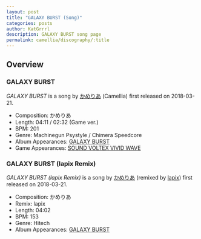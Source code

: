```yaml
---
layout: post
title: "GALAXY BURST (Song)"
categories: posts
author: KatGrrrl
description: GALAXY BURST song page
permalink: camellia/discography/:title
---
```


## Overview

### GALAXY BURST

*GALAXY BURST* is a song by [かめりあ](/camellia) (Camellia) first released on 2018-03-21.

* Composition: かめりあ
* Length: 04:11 / 02:32 (Game ver.)
* BPM: 201
* Genre: Machinegun Psystyle / Chimera Speedcore
* Album Appearances: [GALAXY BURST](<{% link postsInclude/_posts/camellia/albums/GALAXY-BURST/2023-12-21-GALAXY-BURST.md %}>)
* Game Appearances: [SOUND VOLTEX VIVID WAVE](https://remywiki.com/AC_SDVX_VW)

### GALAXY BURST (lapix Remix)

*GALAXY BURST (lapix Remix)* is a song by [かめりあ](/camellia) (remixed by [lapix](#)) first released on 2018-03-21.

* Composition: かめりあ
* Remix: lapix
* Length: 04:02
* BPM: 153
* Genre: Hitech
* Album Appearances: [GALAXY BURST](<{% link postsInclude/_posts/camellia/albums/GALAXY-BURST/2023-12-21-GALAXY-BURST.md %}>)

